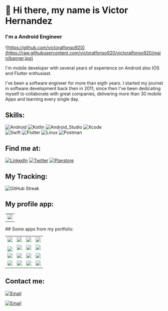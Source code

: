 # 👋 Hi there, my name is Victor Hernandez
### I'm a Android Engineer

![https://github.com/victoralfonso920](https://raw.githubusercontent.com/victoralfonso920/victoralfonso920/main/banner.jpg)

I'm mobile developer with several years of experience on Android also IOS and Flutter enthusiast.

I've been a software engineer for more than eigth years. I started my journet in software development back then in 2011, since then I've been dedicating myself to collaborate with great companies, delivering more than 30 mobile Apps and learning every single day.

## Skills:
![Android](https://img.shields.io/badge/Android-3DDC84?style=for-the-badge&logo=android&logoColor=white&labelColor=101010)
![Kotlin](https://img.shields.io/badge/Kotlin-0095D5?style=for-the-badge&logo=kotlin&logoColor=white&labelColor=101010)
![Android_Studio](https://img.shields.io/badge/Android_Studio-3DDC84?style=for-the-badge&logo=android-studio&logoColor=white&labelColor=101010)
![Xcode](https://img.shields.io/badge/xcode-1575F9?style=for-the-badge&logo=xcode&logoColor=white&labelColor=101010)</br>
![Swift](https://img.shields.io/badge/Swift-FA7343?style=for-the-badge&logo=swift&logoColor=white&labelColor=101010)
![Flutter](https://img.shields.io/badge/Flutter-02569B?style=for-the-badge&logo=Flutter&logoColor=white&labelColor=101010)
![Linux](https://img.shields.io/badge/Linux-f5bd05?style=for-the-badge&logo=Linux&logoColor=white&labelColor=101010)
![Postman](https://img.shields.io/badge/Postman-FF6C37?style=for-the-badge&logo=Postman&logoColor=white&labelColor=101010)



## Find me at:
[![LinkedIn](https://img.shields.io/badge/LinkedIn-Victor_Hernandez-0077B5?style=for-the-badge&logo=linkedin&logoColor=white&labelColor=101010)](https://www.linkedin.com/in/victor-alfonso-hernández-siliezar-628a86135)
[![Twitter](https://img.shields.io/badge/Twitter-@victoralfon920-1DA1F2?style=for-the-badge&logo=twitter&logoColor=white&labelColor=101010)](https://twitter.com/victoralfon920)
[![Playstore](https://img.shields.io/badge/PlayStore-MiCV-1DA1F2?style=for-the-badge&logo=google&logoColor=white&labelColor=101010)](https://play.google.com/store/apps/details?id=com.devs.victorhernandez.myapp&hl=es)

## My Tracking:
![GitHub Streak](https://github-readme-streak-stats.herokuapp.com?user=victoralfonso920&theme=dark&hide_border=true)


## My profile app:
<table style="width:100%">
   <tr>
      <td>
         <a href="https://play.google.com/store/apps/details?id=com.devs.victorhernandez.myapp&hl=es-419">
         <img src="https://play-lh.googleusercontent.com/K76H8nuwDSNdCiLhK7ncZZlr1c43vs1EBuhiZfl1LJ8czoZZzdgYXW6s-U3VWyqdDous=s180-rw">
         </a>
      </td>
   </tr>
</table>
## Some apps from my portfolio:
<table style="width:100%">
   <tr>
      <td>
         <a href="https://play.google.com/store/apps/details?id=com.hugoapp.client&hl=es">
         <img src="https://play-lh.googleusercontent.com/luPsXEeC6lkwLeGm1oXIobh_pEV4-ktGM3wwVvjsUHVzq8euAZja54AmpGy290lpfyGZ=s180-rw">
         </a>
      </td>
      <td>
         <a href="https://play.google.com/store/apps/details?id=com.yummy.customer&hl=es&gl=US">
         <img src="https://play-lh.googleusercontent.com/VdssJ0c7j1mTuB7aJHMQqOooxSke4fpRzI2rae2QSyDUp8qJ8dh4XdFPa3z6nFy7Vb4=s180-rw">
         </a>
      </td>
      <td>
         <a href="https://play.google.com/store/apps/details?id=com.mobilesv.lacalaca&hl=es-419">
         <img src="https://lh3.googleusercontent.com/1CBGuSX2tlErRZcNlmOtuPvAb2bzRKpH_Yi1afR_pe1jbJ_gPP_qS2_StQMG1ekgdv4=s180-rw">
         </a>
      </td>
      <td>
         <a href="https://play.google.com/store/apps/details?id=com.devs.victorhernandez.sendwhatmenssage&hl=es">
         <img src="https://play-lh.googleusercontent.com/zk4v9pCcslRIJUITCavi2-wmSganCJz-kaPkaBolDW_xRpIr0_SzB4tWGFWbY9bUByFf=s180-rw">
         </a>
      </td>
   </tr>
   <tr>
      <td>
         <a href="https://play.google.com/store/apps/details?id=com.mobilesv.mor&hl=es-419">
         <img align="middle" src="https://lh3.googleusercontent.com/54EJ0FMW07WpH_zyQ-7eWbZyF0HpEsk5YpBgMTI-P_7tUiNkmsLMTCv_iFnlAYW-N8I=s180-rw">
         </a>
      </td>
      <td>
         <a href="https://play.google.com/store/apps/details?id=com.mobilesv.trans_express&hl=es-419">
         <img src="https://lh3.googleusercontent.com/dU54veHDReFvxO3iDzJF_w317Coe8ifzQHNaY3aIXWHFnNt2xyrLfemuvV0XlPrBMyw=s180-rw">
         </a>
      </td>
      <td>
         <a href="https://play.google.com/store/apps/details?id=com.bancohipotecario.android&hl=es-419">
         <img src="https://lh3.googleusercontent.com/IzmMh_gGvYA-bmxC5Qb_dgDwZZKx6g3kLJGgKb5RyC4PuEEaE8JHSesqu72vCB7lssY=s180-rw">
         </a>
      </td>
      <td>
         <a href="https://play.google.com/store/apps/details?id=com.diimo&hl=es">
         <img src="https://play-lh.googleusercontent.com/0LAZ3HsCtvZSHgB_VrtTyvMrKC-Ugwj0NpDlIVDg4Pfk81DskozyFj2IkKMj37X9Uw=s180-rw">
         </a>
      </td>
   </tr>
   <tr>
      <td>
         <a href="https://play.google.com/store/apps/details?id=mobilesv.gourmetexpress&hl=es">
         <img src="https://play-lh.googleusercontent.com/ZZaesoahYW26mw0wUj0qe7OHprNeiofls-gsCYQqdKbf4KK67c1_vkV9WEBMeg-VGdUR=s180-rw">
         </a>
      </td>
      <td>
         <a href="https://play.google.com/store/apps/details?id=com.mobilesv.ccsb&hl=es">
         <img src="https://play-lh.googleusercontent.com/4gZPcDv55kvRxv1c79zH9yatX-XGpinANmjLM-6ngbhDYl_SYzOdtKTURuBfKoknzKk=s180-rw">
         </a>
      </td>
      <td>
         <a href="https://play.google.com/store/apps/details?id=com.excelautomotriz.excelOnline">
         <img src="https://lh3.googleusercontent.com/Wc1JWcw-eJLhUm-LFe7LPTZA7_hRfq-OhX6vslyn4S45ulwP_iMVx1VoEtHQntORgcd6=s180-rw">
         </a>
      </td>
      <td>
         <a href="https://play.google.com/store/apps/details?id=com.mobilesv.pagalo&hl=es">
         <img src="https://play-lh.googleusercontent.com/G2GBiYXy1AmsgShbSiS-7kP2oTkuI6BCgvswFSUnl1F5YjhHk7ivfXzJC7iFndKgYQ=s180-rw">
         </a>
      </td>
   </tr>
   <tr>
      <td>
         <a href="https://play.google.com/store/search?q=afp%20crecer&c=apps&hl=es">
         <img src="https://play-lh.googleusercontent.com/e3tX98cgpbPs1E3zKgZijAQTD9TVk__2mqSwWlU3afOCFspk1hMv6PkSkkqll60shTk=s180-rw">
         </a>
      </td>
      <td>
         <a href="https://play.google.com/store/apps/details?id=com.mobilesv.samix&hl=es">
         <img src="https://play-lh.googleusercontent.com/BAYGkg1aQgwf4d7WSX2hBgbT_iuF8eXEnfOcoDgDgQklJAvG7MbaBNS6QjC3AXrY8Q=s180-rw">
         </a>
      </td>
      <td>
         <a href="https://play.google.com/store/search?q=fiado&c=apps&hl=es">
         <img src="https://play-lh.googleusercontent.com/VgtaVHsKwVz6ZS22xCOMTSPVxkav6g-h_Z56Xjp3Ge08RooPCLZzMP_lhnuFfIuVpg=s180-rw">
         </a>
      </td>
      <td>
         <a href="https://play.google.com/store/apps/details?id=com.devs.victorhernandez.infopaises&hl=es">
         <img src="https://play-lh.googleusercontent.com/2El-hvUEbp8vBwBbvbMhsD4lb5F0hF3KrMWXKNRXwf45GT6XkV1bocJbNeKejttMbbU=s180-rw">
         </a>
      </td>
   </tr>
</table>



## Contact me:

[![Email](https://img.shields.io/badge/Yahoo-victoralfonso92-44a3f1?style=for-the-badge&logo=gmail&logoColor=white&labelColor=101010)](https://mail.yahoo.com)

[![Email](https://img.shields.io/badge/Gmail-victoralfonso920-72ae2d?style=for-the-badge&logo=gmail&logoColor=white&labelColor=101010)](https://gmail.com)




